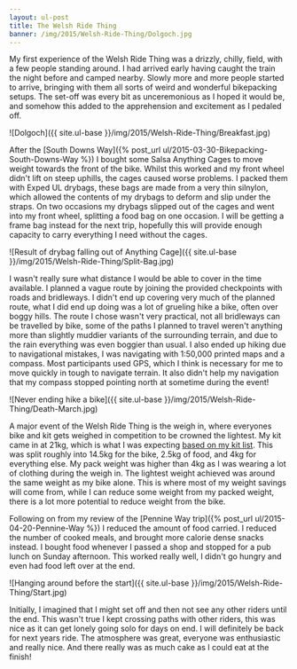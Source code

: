 ```yaml
---
layout: ul-post
title: The Welsh Ride Thing
banner: /img/2015/Welsh-Ride-Thing/Dolgoch.jpg
---
```


My first experience of the Welsh Ride Thing was a drizzly, chilly, field, with a few people standing around. I had arrived early having caught the train the night before and camped nearby. Slowly more and more people started to arrive, bringing with them all sorts of weird and wonderful bikepacking setups.
The set-off was every bit as unceremonious as I hoped it would be, and somehow this added to the apprehension and excitement as I pedaled off.

![Dolgoch]({{ site.ul-base }}/img/2015/Welsh-Ride-Thing/Breakfast.jpg)

<!--more-->

After the [South Downs Way]({% post_url ul/2015-03-30-Bikepacking-South-Downs-Way %}) I bought some Salsa Anything Cages to move weight towards the front of the bike.
Whilst this worked and my front wheel didn't lift on steep uphills, the cages caused worse problems. I packed them with Exped UL drybags, these bags are made from a very thin silnylon, which allowed the contents of my drybags to deform and slip under the straps. On two occasions my drybags slipped out of the cages and went into my front wheel, splitting a food bag on one occasion.
I will be getting a frame bag instead for the next trip, hopefully this will provide enough capacity to carry everything I need without the cages.

![Result of drybag falling out of Anything Cage]({{ site.ul-base }}/img/2015/Welsh-Ride-Thing/Split-Bag.jpg)

I wasn't really sure what distance I would be able to cover in the time available. I planned a vague route by joining the provided checkpoints with roads and bridleways. I didn't end up covering very much of the planned route, what I did end up doing was a lot of grueling hike a bike, often over boggy hills.
The route I chose wasn't very practical, not all bridleways can be travelled by bike, some of the paths I planned to travel weren't anything more than slightly muddier variants of the surrounding terrain, and due to the rain everything was even boggier than usual.
I also ended up hiking due to navigational mistakes, I was navigating with 1:50,000 printed maps and a compass. Most participants used GPS, which I think is necessary for me to move quickly in tough to navigate terrain. It also didn't help my navigation that my compass stopped pointing north at sometime during the event!

![Never ending hike a bike]({{ site.ul-base }}/img/2015/Welsh-Ride-Thing/Death-March.jpg)

A major event of the Welsh Ride Thing is the weigh in, where everyones bike and kit gets weighed in competition to be crowned the lightest.
My kit came in at 21kg, which is what I was expecting [based on my kit list](http://lighterpack.com/r/c5wdfw). This was split roughly into 14.5kg for the bike, 2.5kg of food, and 4kg for everything else. My pack weight was higher than 4kg as I was wearing a lot of clothing during the weigh in.
The lightest weight achieved was around the same weight as my bike alone. This is where most of my weight savings will come from, while I can reduce some weight from my packed weight, there is a lot more potential to reduce weight from the bike.

Following on from my review of the [Pennine Way trip]({% post_url ul/2015-04-20-Pennine-Way %}) I reduced the amount of food carried. I reduced the number of cooked meals, and brought more calorie dense snacks instead. I bought food whenever I passed a shop and stopped for a pub lunch on Sunday afternoon. This worked really well, I didn't go hungry and even had food left over at the end.

![Hanging around before the start]({{ site.ul-base }}/img/2015/Welsh-Ride-Thing/Start.jpg)

Initially, I imagined that I might set off and then not see any other riders until the end. This wasn't true I kept crossing paths with other riders, this was nice as it can get lonely going solo for days on end.
I will definitely be back for next years ride. The atmosphere was great, everyone was enthusiastic and really nice. And there really was as much cake as I could eat at the finish!
